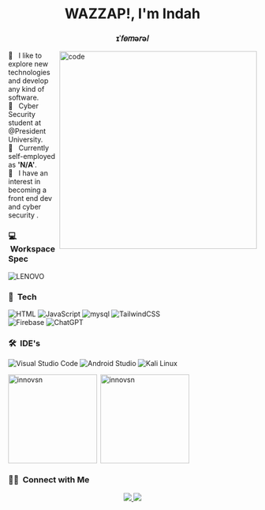 <h1 align="center">WAZZAP!, I'm Indah </h1>
<h3 align="center"> ɪˈ𝑓𝑒𝑚ə𝑟ə𝑙 </h3>

<img align="right" alt="code" width="400" src="https://media1.tenor.com/images/eceada65c15a485ec04f1c83fc9ac714/tenor.gif?itemid=9402415" />


🫡 &nbsp; I like to explore new technologies and develop any kind of software.\
👾 &nbsp; Cyber Security student at @President University.\
🫣 &nbsp; Currently self-employed as **'N/A'**.\
🥶 &nbsp; I have an interest in becoming a front end dev and cyber security .

### 💻 &nbsp;Workspace Spec
![LENOVO](https://img.shields.io/badge/lenovo-05122A?style=flat&logo=lenovo&logoColor=88E0EF)&nbsp;

### 🧬 &nbsp;Tech
![HTML](https://img.shields.io/badge/html-%2320232a.svg?style=for-the-badge&logo=html5&logoColor=%2361DAFB)
![JavaScript](https://img.shields.io/badge/Javascript-black?style=for-the-badge&logo=javascript&logoColor=white)
![mysql](https://img.shields.io/badge/mysql-%23FF2D20.svg?style=for-the-badge&logo=mysql&logoColor=white)
![TailwindCSS](https://img.shields.io/badge/tailwindcss-%2338B2AC.svg?style=for-the-badge&logo=tailwind-css&logoColor=white)
<br />
![Firebase](https://img.shields.io/badge/Firebase-039BE5?style=for-the-badge&logo=Firebase&logoColor=white)
![ChatGPT](https://img.shields.io/badge/chatGPT-74aa9c?style=for-the-badge&logo=openai&logoColor=white)
### 🛠 &nbsp;IDE's

![Visual Studio Code](https://img.shields.io/badge/Visual%20Studio%20Code-0078d7.svg?style=for-the-badge&logo=visual-studio-code&logoColor=white)
![Android Studio](https://img.shields.io/badge/Android%20Studio-3DDC84.svg?style=for-the-badge&logo=android-studio&logoColor=white)
![Kali Linux](https://img.shields.io/badge/kalilinux-007ACC?style=for-the-badge&logo=kalilinux&logoColor=white)


<p><img  height="180em" align="left" src="https://github-readme-stats-eight-theta.vercel.app/api/top-langs/?username=innovsn&theme=dark&layout=compact&langs_count=8" alt="innovsn" /></p>

<p>&nbsp;<img  height="180em" align="center" src="https://github-readme-streak-stats.herokuapp.com/?user=innovsn&theme=dark&hide_border=fals" alt="innovsn" /></p>

### 🤝🏻 &nbsp;Connect with Me
<div align="center">
<a href="www.linkedin.com/in/innovsn26" target="_blank">
  <img src="https://img.shields.io/badge/linkedin-%230077B5.svg?style=for-the-badge&logo=linkedin&logoColor=white"/>
<a href="https://www.instagram.com/innovsn_/" target="_blank">
  <img src="https://img.shields.io/badge/Instagram-%23E4405F.svg?style=for-the-badge&logo=Instagram&logoColor=white"/>
</div>
